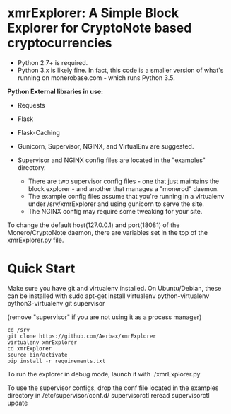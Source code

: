 xmrExplorer: A Simple Block Explorer for CryptoNote based cryptocurrencies
=========================
* Python 2.7+ is required.
* Python 3.x is likely fine.  In fact, this code is a smaller version of what's running on monerobase.com - which runs Python 3.5.

**Python External libraries in use:**
* Requests
* Flask
* Flask-Caching 

* Gunicorn, Supervisor, NGINX, and VirtualEnv are suggested.
* Supervisor and NGINX config files are located in the "examples" directory.  
  * There are two supervisor config files - one that just maintains the block explorer - and another that manages a "monerod" daemon.
  * The example config files assume that you're running in a virtualenv under /srv/xmrExplorer and using gunicorn to serve the site.
  * The NGINX config may require some tweaking for your site.

To change the default host(127.0.0.1) and port(18081) of the Monero/CryptoNote daemon, there are variables set in the top of the xmrExplorer.py file.

Quick Start
==========================

Make sure you have git and virtualenv installed.  On Ubuntu/Debian, these can be installed with 
    sudo apt-get install virtualenv python-virtualenv python3-virtualenv git supervisor

(remove "supervisor" if you are not using it as a process manager)


    cd /srv
    git clone https://github.com/Aerbax/xmrExplorer
    virtualenv xmrExplorer
    cd xmrExplorer
    source bin/activate
    pip install -r requirements.txt

To run the explorer in debug mode, launch it with ./xmrExplorer.py

To use the supervisor configs, drop the conf file located in the examples directory in /etc/supervisor/conf.d/
    supervisorctl reread
    supervisorctl update

